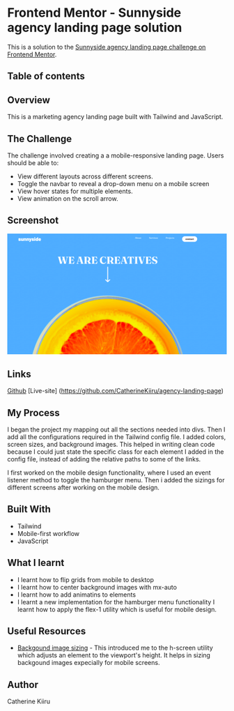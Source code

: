 # Frontend Mentor - Sunnyside agency landing page solution

This is a solution to the [Sunnyside agency landing page challenge on Frontend Mentor]().

## Table of contents

## Overview
This is a marketing agency landing page built with Tailwind and JavaScript.

## The Challenge
 The challenge involved creating a a mobile-responsive landing page. Users should be able to:
 - View different layouts across different screens.
 - Toggle the navbar to reveal a drop-down menu on a mobile screen
 - View hover states for multiple elements.
 - View animation on the scroll arrow.

 ## Screenshot
 ![](./screenshot.png)

 ## Links
 [Github](https://github.com/CatherineKiiru/agency-landing-page)
 [Live-site] (https://github.com/CatherineKiiru/agency-landing-page)

 ## My Process
 I began the project my mapping out all the sections needed into divs. Then I add all the configurations required in the Tailwind config file. I added colors, screen sizes, and background images. This helped in writing clean code because I could just state the specific class for each element I added in the config file, instead of adding the relative paths to some of the links. 

 I first worked on the mobile design functionality, where I used an event listener method to toggle the hamburger menu. Then i added the sizings for different screens after working on the mobile design. 

 ## Built With
- Tailwind
- Mobile-first workflow
- JavaScript

## What I learnt
- I learnt how to flip grids from mobile to desktop
- I learnt how to center background images with mx-auto
- I learnt how to add animatins to elements
- I learnt a new implementation for the hamburger menu functionality
I learnt how to apply the flex-1 utility which is useful for mobile design.

## Useful Resources
- [Backgound image sizing](https://play.tailwindcss.com/oT80ySVJ6f) - This introduced me to the h-screen utility which adjusts an element to the viewport's height. It helps in sizing backgound images expecially for mobile screens. 

## Author
Catherine Kiiru


